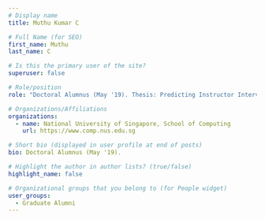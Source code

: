 ```yaml
---
# Display name
title: Muthu Kumar C

# Full Name (for SEO) 
first_name: Muthu
last_name: C

# Is this the primary user of the site?
superuser: false

# Role/position
role: "Doctoral Alumnus (May '19). Thesis: Predicting Instructor Intervention in MOOC forums."

# Organizations/Affiliations
organizations:
  - name: National University of Singapore, School of Computing
    url: https://www.comp.nus.edu.sg

# Short bio (displayed in user profile at end of posts)
bio: Doctoral Alumnus (May '19). 

# Highlight the author in author lists? (true/false)
highlight_name: false

# Organizational groups that you belong to (for People widget)
user_groups:
  - Graduate Alumni
---
```

